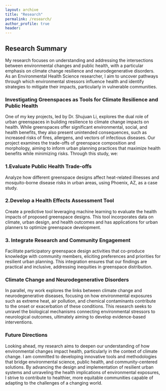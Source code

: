 ```yaml
---
layout: archive
title: "Research"
permalink: /research/
author_profile: true
header:
---
```


## Research Summary
My research focuses on understanding and addressing the intersections between environmental changes and public health, with a particular emphasis on climate change resilience and neurodegenerative disorders. As an Environmental Health Science researcher, I aim to uncover pathways through which environmental stressors influence health and identify strategies to mitigate their impacts, particularly in vulnerable communities.

### Investigating Greenspaces as Tools for Climate Resilience and Public Health
One of my key projects, led by Dr. Shujuan Li, explores the dual role of urban greenspaces in building resilience to climate change impacts on health. While greenspaces offer significant environmental, social, and health benefits, they also present unintended consequences, such as increased risks of fires, allergens, and vectors of infectious diseases. Our project examines the trade-offs of greenspace composition and morphology, aiming to inform urban planning practices that maximize health benefits while minimizing risks.
Through this study, we:

### 1.Evaluate Public Health Trade-offs
Analyze how different greenspace designs affect heat-related illnesses and mosquito-borne disease risks in urban areas, using Phoenix, AZ, as a case study.

### 2.Develop a Health Effects Assessment Tool
Create a predictive tool leveraging machine learning to evaluate the health impacts of proposed greenspace designs. This tool incorporates data on climate, urban design, and health outcomes and has applications for urban planners to optimize greenspace development.

### 3. Integrate Research and Community Engagement
Facilitate participatory greenspace design activities that co-produce knowledge with community members, eliciting preferences and priorities for resilient urban planning. This integration ensures that our findings are practical and inclusive, addressing inequities in greenspace distribution.

### Climate Change and Neurodegenerative Disorders
In parallel, my work explores the links between climate change and neurodegenerative diseases, focusing on how environmental exposures such as extreme heat, air pollution, and chemical contaminants contribute to the onset or exacerbation of these conditions. This research seeks to unravel the biological mechanisms connecting environmental stressors to neurological outcomes, ultimately aiming to develop evidence-based interventions.

### Future Directions
Looking ahead, my research aims to deepen our understanding of how environmental changes impact health, particularly in the context of climate change. I am committed to developing innovative tools and methodologies that bridge environmental science, public health, and community-centered solutions. By advancing the design and implementation of resilient urban systems and unraveling the health implications of environmental exposures, I strive to contribute to healthier, more equitable communities capable of adapting to the challenges of a changing world.
